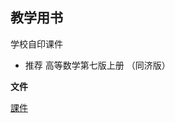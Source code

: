 
## 教学用书
   学校自印课件

   - 推荐 高等数学第七版上册 （同济版）

 **文件**
 
 
[課件](https://github.com/ipanyixiao/wxky3p2/tree/main/%E5%A4%A7%E4%B8%80%E4%B8%8A/%E9%AB%98%E7%AD%89%E6%95%B0%E5%AD%A6)


